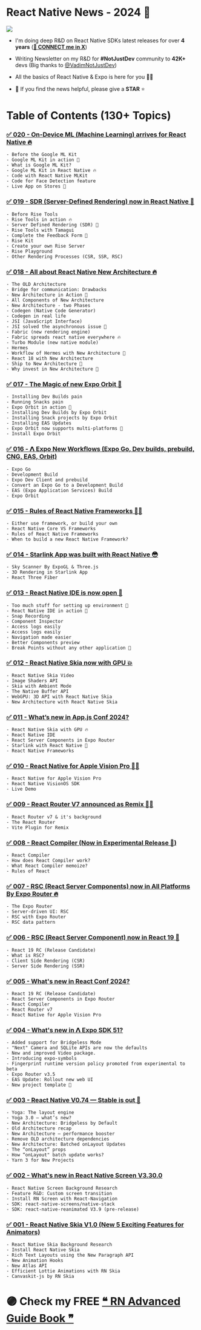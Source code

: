 # React Native News - 2024 🚀

![](./images/home.png)

- I'm doing deep R&D on React Native SDKs latest releases for over **4 years** (**[🩵 CONNECT me in X](https://twitter.com/anis_RNCore)**)
- Writing Newsletter on my R&D for **#NotJustDev** community to **42K+** devs (Big thanks to [@VadimNotJustDev](https://twitter.com/VadimNotJustDev))

- All the basics of React Native & Expo is here for you 🙋‍♂️

- 🙏 If you find the news helpful, please give a **STAR** ⭐️

# Table of Contents (130+ Topics)

### [✅ 020 - On-Device ML (Machine Learning) arrives for React Native 🔥](https://github.com/anisurrahman072/React-Native-News-2024/blob/master/React-Native-News/React-Native-with-MLKit.md)

    - Before the Google ML Kit
    - Google ML Kit in action 💯
    - What is Google ML Kit?
    - Google ML Kit in React Native 🔥
    - Code with React Native MLKit
    - Code for Face Detection feature
    - Live App on Stores 🚀

### [✅ 019 - SDR (Server-Defined Rendering) now in React Native 🤟](https://github.com/anisurrahman072/React-Native-News-2024/blob/master/React-Native-News/Rise-Tools-with-SDR.md)

    - Before Rise Tools
    - Rise Tools in action 🔥
    - Server Defined Rendering (SDR) 🚀
    - Rise Tools with Tamagui
    - Complete the Feedback Form 🙌
    - Rise Kit
    - Create your own Rise Server
    - Rise Playground
    - Other Rendering Processes (CSR, SSR, RSC)

### [✅ 018 - All about React Native New Architecture 🔥](https://github.com/anisurrahman072/React-Native-News-2024/blob/master/React-Native-News/React-Native-New-Architecture.md)

    - The OLD Architecture
    - Bridge for communication: Drawbacks
    - New Architecture in Action 🚀
    - All Components of New Architecture
    - New Architecture - two Phases
    - Codegen (Native Code Generator)
    - Codegen in real life
    - JSI (JavaScript Interface)
    - JSI solved the asynchronous issue 🚀
    - Fabric (new rendering engine)
    - Fabric spreads react native everywhere 🔥
    - Turbo Module (new native module)
    - Hermes
    - Workflow of Hermes with New Architecture 🙌
    - React 18 with New Architecture
    - Ship to New Architecture 🚀
    - Why invest in New Architecture 🎯

### [✅ 017 - The Magic of new Expo Orbit 🚀](https://github.com/anisurrahman072/React-Native-News-2024/blob/master/Expo-News/Expo-Orbit.md)

    - Installing Dev Builds pain
    - Running Snacks pain
    - Expo Orbit in action 🚀
    - Installing Dev Builds by Expo Orbit
    - Installing Snack projects by Expo Orbit
    - Installing EAS Updates
    - Expo Orbit now supports multi-platforms 🚀
    - Install Expo Orbit

### [✅ 016 - 𝝠 Expo New Workflows (Expo Go, Dev builds, prebuild, CNG, EAS, Orbit)](https://github.com/anisurrahman072/React-Native-News-2024/blob/master/Expo-News/Expo-Go-to-EAS-build.md)

    - Expo Go
    - Development Build
    - Expo Dev Client and prebuild
    - Convert an Expo Go to a Development Build
    - EAS (Expo Application Services) Build
    - Expo Orbit

### [✅ 015 - Rules of React Native Frameworks 👷‍♂️](https://github.com/anisurrahman072/React-Native-News-2024/blob/master/React-Native-News/React-Native-Frameworks.md)

    - Either use framework, or build your own
    - React Native Core VS Frameworks
    - Rules of React Native Frameworks
    - When to build a new React Native Framework?

### [✅ 014 - Starlink App was built with React Native 😳](https://github.com/anisurrahman072/React-Native-News-2024/blob/master/React-Native-News/Starlink-with-React-Native.md)

    - Sky Scanner By ExpoGL & Three.js
    - 3D Rendering in Starlink App
    - React Three Fiber

### [✅ 013 - React Native IDE is now open 🎉](https://github.com/anisurrahman072/React-Native-News-2024/blob/master/React-Native-News/React-Native-IDE.md)

    - Too much stuff for setting up environment 🤦
    - React Native IDE in action 🚀
    - Snap Recording
    - Component Inspector
    - Access logs easily
    - Access logs easily
    - Navigation made easier
    - Better Components preview
    - Break Points without any other application 🚀

### [✅ 012 - React Native Skia now with GPU 💥](https://github.com/anisurrahman072/React-Native-News-2024/blob/master/React-Native-News/React-Native-Skia-with-GPU.md)

    - React Native Skia Video
    - Image Shaders API
    - Skia with Ambient Mode
    - The Native Buffer API
    - WebGPU: 3D API with React Native Skia
    - New Architecture with React Native Skia

### [✅ 011 - What’s new in App.js Conf 2024?](https://github.com/anisurrahman072/React-Native-News-2024/blob/master/React-Native-Conference-Talks/App-Js-Conf-2024.md)

    - React Native Skia with GPU 🔥
    - React Native IDE
    - React Server Components in Expo Router
    - Starlink with React Native 💯
    - React Native Frameworks

### [✅ 010 - React Native for Apple Vision Pro 👨‍🚀](https://github.com/anisurrahman072/React-Native-News-2024/blob/master/React-Native-News/RN-for-Apple-Vision-Pro.md)

    - React Native for Apple Vision Pro
    - React Native VisionOS SDK
    - Live Demo

### [✅ 009 - React Router V7 announced as Remix 🤷‍♂️](https://github.com/anisurrahman072/React-Native-News-2024/blob/master/React-News/React_Router_V7.md)

    - React Router v7 & it's background
    - The React Router
    - Vite Plugin for Remix

### [✅ 008 - React Compiler (Now in Experimental Release 🙌)](https://github.com/anisurrahman072/React-Native-News-2024/blob/master/React-News/React_Compiler.md)

    - React Compiler
    - How does React Compiler work?
    - What React Compiler memoize?
    - Rules of React

### [✅ 007 - RSC (React Server Components) now in All Platforms By Expo Router 🔥](https://github.com/anisurrahman072/React-Native-News-2024/blob/master/Expo-News/RSC_in_Expo_Router.md)

    - The Expo Router
    - Server-driven UI: RSC
    - RSC with Expo Router
    - RSC data pattern

### [✅ 006 - RSC (React Server Component) now in React 19 💯](https://github.com/anisurrahman072/React-Native-News-2024/blob/master/React-News/React_19_RC.md)

    - React 19 RC (Release Candidate)
    - What is RSC?
    - Client Side Rendering (CSR)
    - Server Side Rendering (SSR)

### [✅ 005 - What's new in React Conf 2024?](https://github.com/anisurrahman072/React-Native-News-2024/blob/master/React-Native-Conference-Talks/React-Conf-2024.md)

    - React 19 RC (Release Candidate)
    - React Server Components in Expo Router
    - React Compiler
    - React Router v7
    - React Native for Apple Vision Pro

### [✅ 004 - What's new in 𝝠 Expo SDK 51?](https://github.com/anisurrahman072/React-Native-News-2024/blob/master/Expo-SDK-Releases/Expo-Sdk51.md)

    - Added support for Bridgeless Mode
    - "Next" Camera and SQLite APIs are now the defaults
    - New and improved Video package.
    - Introducing expo-symbols
    - Fingerprint runtime version policy promoted from experimental to beta
    - Expo Router v3.5
    - EAS Update: Rollout new web UI
    - New project template 🚀

### [✅ 003 - React Native V0.74 — Stable is out 🚀](https://github.com/anisurrahman072/React-Native-News-2024/blob/master/React-Native-Releases/React-Native-V0.74.md)

    - Yoga: The layout engine
    - Yoga 3.0 — what’s new?
    - New Architecture: Bridgeless by Default
    - Old Architecture recap
    - New Architecture — performance booster
    - Remove OLD architecture dependencies
    - New Architecture: Batched onLayout Updates
    - The “onLayout” props
    - How “onLayout" batch update works?
    - Yarn 3 for New Projects

### [✅ 002 - What's new in React Native Screen V3.30.0](https://github.com/anisurrahman072/React-Native-News-2024/blob/master/React-Native-News/React-Native-Screen-V3.30.md)

    - React Native Screen Background Research
    - Feature R&D: Custom screen transition
    - Install RN Screen with React-Navigation
    - SDK: react-native-screens/native-stack
    - SDK: react-native-reanimated V3.9 (pre-release)

### [✅ 001 - React Native Skia V1.0 (New 5 Exciting Features for Animators)](https://github.com/anisurrahman072/React-Native-News-2024/blob/master/React-Native-News/React-Native-Skia-V1.0.md)

    - React Native Skia Background Research
    - Install React Native Skia
    - Rich Text Layouts using the New Paragraph API
    - New Animation Hooks
    - New Atlas API
    - Efficient Lottie Animations with RN Skia
    - Canvaskit-js by RN Skia

# 🟣 Check my FREE [❝ RN Advanced Guide Book ❞](https://github.com/anisurrahman072/React-Native-Advanced-Guide)
